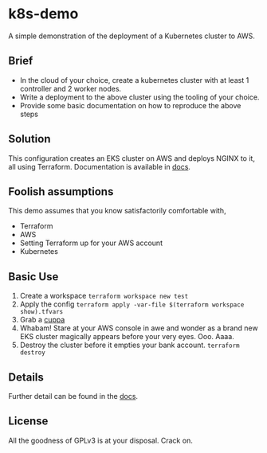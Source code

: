 # k8s-demo
A simple demonstration of the deployment of a Kubernetes cluster to AWS. 

## Brief
- In the cloud of your choice, create a kubernetes cluster with at least 1 controller and 2 
  worker nodes.
- Write a deployment to the above cluster using the tooling of your choice.
- Provide some basic documentation on how to reproduce the above steps

## Solution

This configuration creates an EKS cluster on AWS and deploys NGINX to it, all using Terraform. 
Documentation is available in [docs](docs).

## Foolish assumptions
This demo assumes that you know satisfactorily comfortable with,
- Terraform
- AWS
- Setting Terraform up for your AWS account
- Kubernetes

## Basic Use

1. Create a workspace `terraform workspace new test`
2. Apply the config `terraform apply -var-file $(terraform workspace show).tfvars`
3. Grab a [cuppa](https://youtu.be/UksDKoCqbd4)
4. Whabam! Stare at your AWS console in awe and wonder as a brand new EKS cluster magically 
   appears before your very eyes. Ooo. Aaaa.
5. Destroy the cluster before it empties your bank account. `terraform destroy`


## Details

Further detail can be found in the [docs](docs).

## License

All the goodness of GPLv3 is at your disposal. Crack on.